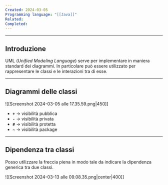 ```yaml
---
Created: 2024-03-05
Programming language: "[[Java]]"
Related: 
Completed:
---
```

---
## Introduzione
UML (*Unified Modeling Language*) serve per implementare in maniera standard dei diagrammi. In particolare può essere utilizzato per rappresentare le classi e le interazioni tra di esse.

---
## Diagrammi delle classi
![[Screenshot 2024-03-05 alle 17.35.59.png|450]]

- **`+`** → visibilità pubblica
- **`-`** → visibilità privata
- **`#`** → visibilità protetta
- **`~`** → visibilità package

---
## Dipendenza tra classi
Posso utilizzare la freccia piena in modo tale da indicare la dipendenza generica tra due classi.

![[Screenshot 2024-03-13 alle 09.08.35.png|center|400]]

